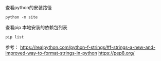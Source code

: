 查看python的安装路径

```
python -m site
```

查看pip 本地安装的依赖包列表
```shell
pip list
```

参考：
https://realpython.com/python-f-strings/#f-strings-a-new-and-improved-way-to-format-strings-in-python
https://pep8.org/
